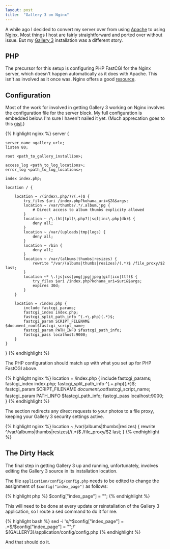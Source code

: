 ```yaml
---
layout: post
title:  "Gallery 3 on Nginx"
---
```


A while ago I decided to convert my server over from using [Apache](https://httpd.apache.org/) to using [Nginx](http://nginx.org/). Most things I host are fairly straightforward and ported over without issue. But my [Gallery 3](http://galleryproject.org/) installation was a different story.

## PHP

The precursor for this setup is configuring PHP FastCGI for the Nginx server, which doesn't happen automatically as it does with Apache. This isn't as involved as it once was. Nginx offers a good [resource](http://wiki.nginx.org/PHPFcgiExample).

## Configuration

Most of the work for involved in getting Gallery 3 working on Nginx involves the configuration file for the server block. My full configuration is embedded below. I'm sure I haven't nailed it yet. (Much apprecation goes to this [gist](https://gist.github.com/cite/6419890).)

{% highlight nginx %}
server {

    server_name <gallery_url>;
    listen 80;

    root <path_to_gallery_installion>;

    access_log <path_to_log_locations>;
    error_log <path_to_log_locations>;

    index index.php;

    location / {

        location ~ /(index\.php/)?(.+)$ {
            try_files $uri /index.php?kohana_uri=$2&$args;
            location ~ /var/thumbs/.*/.album.jpg {
                # Direct access to album thumbs explicity allowed
            }
            location ~ /\.(ht|tpl(\.php?)|sql|inc\.php|db)$ {
                deny all;
            }
            location ~ /var/(uploads|tmp|logs) {
                deny all;
            }
            location ~ /bin {
                deny all;
            }
            location ~ /var/(albums|thumbs|resizes) {
                rewrite ^/var/(albums|thumbs|resizes)/(.*)$ /file_proxy/$2 last;
            }
            location ~* \.(js|css|png|jpg|jpeg|gif|ico|ttf)$ {
                try_files $uri /index.php?kohana_uri=$uri&$args;
                expires 30d;
            }
        }

        location = /index.php {
            include fastcgi_params;
            fastcgi_index index.php;
            fastcgi_split_path_info ^(.+\.php)(.*)$;
            fastcgi_param SCRIPT_FILENAME $document_root$fastcgi_script_name;
            fastcgi_param PATH_INFO $fastcgi_path_info;
            fastcgi_pass localhost:9000;
        }
    }
}
{% endhighlight %}

The PHP configuration should match up with what you set up for PHP FastCGI above.

{% highlight nginx %}
location = /index.php {
    include fastcgi_params;
    fastcgi_index index.php;
    fastcgi_split_path_info ^(.+\.php)(.*)$;
    fastcgi_param SCRIPT_FILENAME $document_root$fastcgi_script_name;
    fastcgi_param PATH_INFO $fastcgi_path_info;
    fastcgi_pass localhost:9000;
}
{% endhighlight %}

The section redirects any direct requests to your photos to a file proxy, keeping your Gallery 3 security settings active.

{% highlight nginx %}
location ~ /var/(albums|thumbs|resizes) {
    rewrite ^/var/(albums|thumbs|resizes)/(.*)$ /file_proxy/$2 last;
}
{% endhighlight %}

## The Dirty Hack

The final step in getting Gallery 3 up and running, unfortunately, involves editing the Gallery 3 source in its installation location.

The file `application/config/config.php` needs to be edited to change the assignment of `$config["index_page"]` as follows:

{% highlight php %}
$config["index_page"] = "";
{% endhighlight %}

This will need to be done at every update or reinstallation of the Gallery 3 application, so I route a sed command to do it for me.

{% highlight bash %}
sed -i 's/^\$config\[\"index_page\"\] = .*$/\$config\[\"index_page\"\] = \"\";/' \
    ${GALLERY3}/application/config/config.php
{% endhighlight %}

And that should do it.
